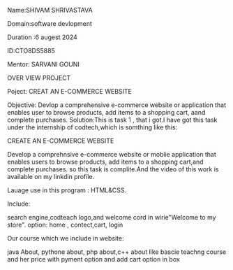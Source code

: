 Name:SHIVAM SHRIVASTAVA

Domain:software devlopment

Duration :6 augest 2024

ID:CTO8DS5885

Mentor: SARVANI GOUNI

OVER VIEW PROJECT

Poject: CREAT AN E-COMMERCE WEBSITE

Objective:
Devlop a comprehensive e-commerce website or application that enables user to browse products, add items to a shopping cart, aand complete purchases.
Solution:This is task 1 , that i got.I have got this task under the internship of codtech,which is somthing like this:

CREATE AN E-COMMERCE WEBSITE

Develop a comprehnsive e-commerce website or moblie application that enables users to browse products, add items to a shopping cart,and complete purchases.
so this task is complite.And the video of this work is available on my linkdin profile.

Lauage use in this program :
HTML&CSS.

Include:

search engine,codteach logo,and welcome cord in wirie"Welcome to my store".
option: home , contect,cart, login

Our course which we include  in website: 

java About, pythone about, php about,c++ about like bascie teachng course and her price with pyment option and add cart option in box 



